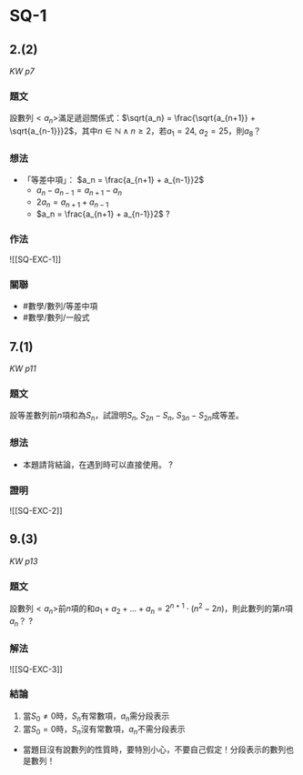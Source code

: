 # SQ-1

## 2.(2)
*KW p7*
### 題文
設數列$<a_n>$滿足遞迴關係式：$\sqrt{a_n} = \frac{\sqrt{a_{n+1}} + \sqrt{a_{n-1}}}2$，其中$n \in \mathbb N \land n\ge 2$，若$a_1 = 24,\ a_2 = 25$，則$a_8$？
### 想法
- 「等差中項」： $a_n = \frac{a_{n+1} + a_{n-1}}2$
	- $a_n - a_{n-1} = a_{n+1} - a_n$
	- $2a_n = a_{n+1} + a_{n-1}$
	- $a_n = \frac{a_{n+1} + a_{n-1}}2$
?
### 作法
![[SQ-EXC-1]]
### 關聯
- #數學/數列/等差中項
- #數學/數列/一般式

## 7.(1)
*KW p11*
### 題文
設等差數列前$n$項和為$S_n$，試證明$S_n,\ S_{2n} - S_n,\ S_{3n} - S_{2n}$成等差。
### 想法
- 本題請背結論，在遇到時可以直接使用。
?
### 證明
![[SQ-EXC-2]]

## 9.(3)
*KW p13*
### 題文
設數列$<a_n>$前$n$項的和$a_1+ a_2 + ... + a_n = 2^{n+1}\cdot (n^2-2n)$，則此數列的第$n$項$a_n$？
?
### 解法
![[SQ-EXC-3]]

### 結論
1. 當$S_0 \not = 0$時，$S_n$有常數項，$a_n$需分段表示
2. 當$S_0 = 0$時，$S_n$沒有常數項，$a_n$不需分段表示
- 當題目沒有說數列的性質時，要特別小心，不要自己假定！分段表示的數列也是數列！
